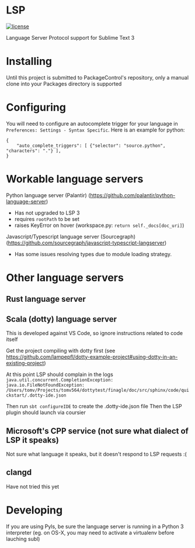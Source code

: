 # LSP

[![license](https://img.shields.io/github/license/mashape/apistatus.svg)]()

Language Server Protocol support for Sublime Text 3

# Installing

Until this project is submitted to PackageControl's repository, only a manual clone into your Packages directory is supported

# Configuring

You will need to configure an autocomplete trigger for your language in `Preferences: Settings - Syntax Specific`. Here is an example for python:
```
{
    "auto_complete_triggers": [ {"selector": "source.python", "characters": "."} ],
}
```

# Workable language servers

Python language server (Palantir) (https://github.com/palantir/python-language-server)
* Has not upgraded to LSP 3
* requires `rootPath` to be set
* raises KeyError on hover (workspace.py: `return self._docs[doc_uri]`)

Javascript/Typescript language server (Sourcegraph) (https://github.com/sourcegraph/javascript-typescript-langserver)
* Has some issues resolving types due to module loading strategy.

# Other language servers

## Rust language server

## Scala (dotty) language server

This is developed against VS Code, so ignore instructions related to code itself

Get the project compiling with dotty first (see https://github.com/lampepfl/dotty-example-project#using-dotty-in-an-existing-project)

At this point LSP should complain in the logs 
`java.util.concurrent.CompletionException: java.io.FileNotFoundException: /Users/tomv/Projects/tomv564/dottytest/finagle/doc/src/sphinx/code/quickstart/.dotty-ide.json`

Then run `sbt configureIDE` to create the .dotty-ide.json file
Then the LSP plugin should launch via coursier


## Microsoft's CPP service (not sure what dialect of LSP it speaks)

Not sure what language it speaks, but it doesn't respond to LSP requests :(

## clangd

Have not tried this yet

# Developing

If you are using Pyls, be sure the language server is running in a Python 3 interpreter (eg. on OS-X, you may need to activate a virtualenv before lauching subl)


